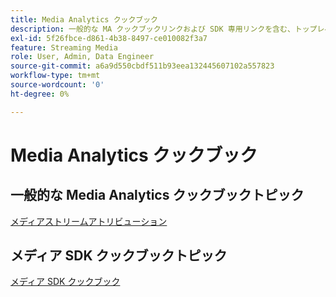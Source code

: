 ```yaml
---
title: Media Analytics クックブック
description: 一般的な MA クックブックリンクおよび SDK 専用リンクを含む、トップレベルクックブックページです。
exl-id: 5f26fbce-d861-4b38-8497-ce010082f3a7
feature: Streaming Media
role: User, Admin, Data Engineer
source-git-commit: a6a9d550cbdf511b93eea132445607102a557823
workflow-type: tm+mt
source-wordcount: '0'
ht-degree: 0%

---
```


# Media Analytics クックブック

## 一般的な Media Analytics クックブックトピック

[メディアストリームアトリビューション](/help/use-cases/media-analytics-cookbook/media-dimensions.md)

## メディア SDK クックブックトピック

[メディア SDK クックブック](/help/use-cases/cookbook/sdk-cookbook-overview.md)
